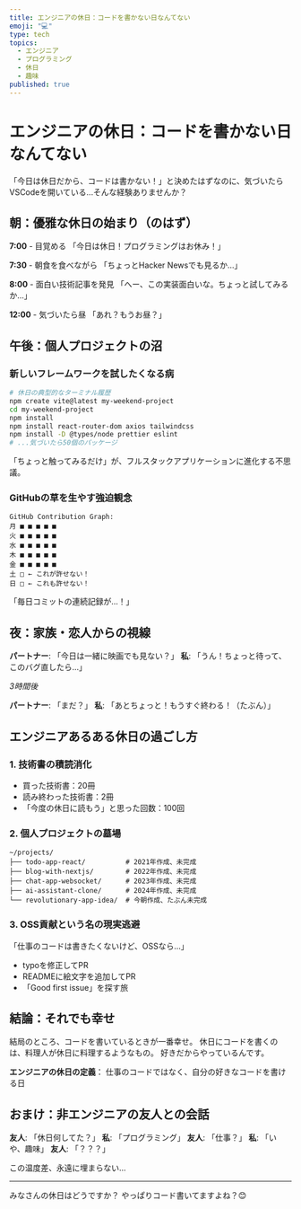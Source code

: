 ```yaml
---
title: エンジニアの休日：コードを書かない日なんてない
emoji: "💻"
type: tech
topics:
  - エンジニア
  - プログラミング
  - 休日
  - 趣味
published: true
---
```


# エンジニアの休日：コードを書かない日なんてない

「今日は休日だから、コードは書かない！」と決めたはずなのに、気づいたらVSCodeを開いている...そんな経験ありませんか？

## 朝：優雅な休日の始まり（のはず）

**7:00** - 目覚める
「今日は休日！プログラミングはお休み！」

**7:30** - 朝食を食べながら
「ちょっとHacker Newsでも見るか...」

**8:00** - 面白い技術記事を発見
「へー、この実装面白いな。ちょっと試してみるか...」

**12:00** - 気づいたら昼
「あれ？もうお昼？」

## 午後：個人プロジェクトの沼

### 新しいフレームワークを試したくなる病

```bash
# 休日の典型的なターミナル履歴
npm create vite@latest my-weekend-project
cd my-weekend-project
npm install
npm install react-router-dom axios tailwindcss
npm install -D @types/node prettier eslint
# ...気づいたら50個のパッケージ
```

「ちょっと触ってみるだけ」が、フルスタックアプリケーションに進化する不思議。

### GitHubの草を生やす強迫観念

```
GitHub Contribution Graph:
月 ■ ■ ■ ■ ■
火 ■ ■ ■ ■ ■
水 ■ ■ ■ ■ ■
木 ■ ■ ■ ■ ■
金 ■ ■ ■ ■ ■
土 □ ← これが許せない！
日 □ ← これも許せない！
```

「毎日コミットの連続記録が...！」

## 夜：家族・恋人からの視線

**パートナー**: 「今日は一緒に映画でも見ない？」
**私**: 「うん！ちょっと待って、このバグ直したら...」

*3時間後*

**パートナー**: 「まだ？」
**私**: 「あとちょっと！もうすぐ終わる！（たぶん）」

## エンジニアあるある休日の過ごし方

### 1. 技術書の積読消化
- 買った技術書：20冊
- 読み終わった技術書：2冊
- 「今度の休日に読もう」と思った回数：100回

### 2. 個人プロジェクトの墓場
```
~/projects/
├── todo-app-react/          # 2021年作成、未完成
├── blog-with-nextjs/        # 2022年作成、未完成
├── chat-app-websocket/      # 2023年作成、未完成
├── ai-assistant-clone/      # 2024年作成、未完成
└── revolutionary-app-idea/  # 今朝作成、たぶん未完成
```

### 3. OSS貢献という名の現実逃避
「仕事のコードは書きたくないけど、OSSなら...」
- typoを修正してPR
- READMEに絵文字を追加してPR
- 「Good first issue」を探す旅

## 結論：それでも幸せ

結局のところ、コードを書いているときが一番幸せ。
休日にコードを書くのは、料理人が休日に料理するようなもの。
好きだからやっているんです。

**エンジニアの休日の定義**：
仕事のコードではなく、自分の好きなコードを書ける日

## おまけ：非エンジニアの友人との会話

**友人**: 「休日何してた？」
**私**: 「プログラミング」
**友人**: 「仕事？」
**私**: 「いや、趣味」
**友人**: 「？？？」

この温度差、永遠に埋まらない...

---

みなさんの休日はどうですか？
やっぱりコード書いてますよね？😊
